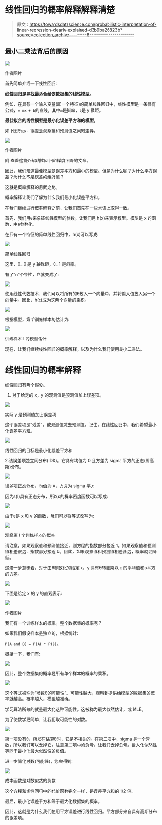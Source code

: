 # 线性回归的概率解释解释清楚

> 原文：<https://towardsdatascience.com/probabilistic-interpretation-of-linear-regression-clearly-explained-d3b9ba26823b?source=collection_archive---------6----------------------->

## 最小二乘法背后的原因

![](img/0108bb2e43badabe7cfc6534207eec45.png)

作者图片

首先简单介绍一下线性回归:

**线性回归是寻找最适合给定数据集的线性模型。**

例如，在具有一个输入变量(即一个特征)的简单线性回归中，线性模型是一条具有公式`y = mx + b`的直线，其中`m`是斜率，`b`是 y 截距。

**最佳拟合的线性模型是最小化误差平方和的模型。**

如下图所示，误差是观察值和预测值之间的差异。

![](img/5a2460128444edb1b8a360ea4888b3d1.png)

作者图片

附:查看这篇介绍线性回归和梯度下降的文章。

</linear-regression-and-gradient-descent-for-absolute-beginners-eef9574eadb0>  

因此，我们知道最佳模型是误差平方和最小的模型。但是为什么呢？为什么平方误差？为什么不是误差的绝对值？

这就是概率解释的用武之地。

概率解释让我们了解为什么我们最小化误差平方和。

在我们继续进行概率解释之前，让我们首先在一些术语上取得一致。

首先，我们用`θ`来象征线性模型的参数。让我们用 h(x)来表示模型。模型是 x 的函数，由`θ`参数化。

在只有一个特征的简单线性回归中，h(x)可以写成:

![](img/bc4c827a924161387f2802c9d1de1b8d.png)

简单线性回归

这里，θ_ 0 是 y 轴截距，θ_ 1 是斜率。

有了“n”个特性，它就变成了:

![](img/d15a322f935829568eb3b40993c1a6ea.png)

使用线性代数技术，我们可以将所有的θ放入一个向量中，并将输入值放入另一个向量中。因此，h(x)成为这两个向量的乘积。

![](img/f6b0edc691760e0f583f971f252416c6.png)

根据模型，第*个*训练样本的估计为:

![](img/8a1dd031bac4d1c1016e3e7c6d8a965c.png)

训练样本 I 的模型估计

现在，让我们继续线性回归的概率解释，以及为什么我们使用最小二乘法。

# 线性回归的概率解释

线性回归有两个假设。

1.  对于给定的 x，y 的观测值是预测值加上误差项。

![](img/06f46958c7a62aaf6eb6ee3ffec468ee.png)

实际 y 是预测值加上误差项

这个误差项是“残差”，或观测值减去预测值。记住，在线性回归中，我们希望最小化误差平方和。

![](img/1bc1b0095850eccc518064129d3d96c2.png)

线性回归的目标是最小化误差平方和

2.该误差项独立同分布(IDD)。它具有均值为 0 且方差为 sigma 平方的正态(即高斯)分布。

![](img/7a40199ab0621969aebce2c1d416eaca.png)

误差项正态分布，均值为 0，方差为 sigma 平方

因为ε(I)具有正态分布，所以ε的概率密度函数可以写成:

![](img/cc1da2bc21f0175ec989d7872ecec512.png)

由于ε是 x 和 y 的函数，我们可以将等式改写为:

![](img/199df3195cd14f028814047f76e73cf1.png)

观察第 I 个训练样本的概率

请注意，如果观察值和预测值接近，则方程的指数部分接近 1。如果观察值和预测值相差很远，指数部分接近 0。因此，如果观察值和预测值相差甚远，概率就会降低。

这进一步意味着，对于由θ参数化的给定 x，y 具有θ转置乘以 x 的平均值和σ平方的方差。

![](img/e60cebee72fd75d90d35dfd21fb07a67.png)

下面是给定 x 的 y 的直观表示:

![](img/0108bb2e43badabe7cfc6534207eec45.png)

作者图片

我们有一个训练样本的概率。整个数据集的概率呢？

如果我们假设样本是独立的，根据统计:

`P(A and B) = P(A) * P(B)`。

概括一下，我们有:

![](img/6844ea69495ace2796da92839bdb8bf6.png)

因此，整个数据集的概率是所有单个样本的概率的乘积。

![](img/9e759b7787ae5e9d57caf47bc24e2e9a.png)

这个等式被称为“参数θ的可能性”。可能性越大，观察到提供给模型的数据集的概率就越高。概率越大，模型越准确。

学习算法所做的就是最大化这种可能性。这被称为最大似然估计，或 MLE。

为了使数学更简单，让我们取可能性的对数。

![](img/0394020f6e259c948e3c28c4172cfe47.png)

第一项没有θ，所以在估算θ时，它是不相关的。在第二项中，sigma 是一个常数，所以我们可以去掉它。注意第二项中的负号。让我们去掉负号。最大化似然性等同于最小化最大似然性的负值。

进一步简化对数(可能性)，您会得到:

![](img/847d3f0f6782c2862808c431a72376df.png)

成本函数是对数似然的负数

这个方程和线性回归中的代价函数完全一样，是误差平方和的 1/2 倍。

最后，最小化误差平方和等于最大化数据集的概率。

因此，这就是为什么我们使用平方误差进行线性回归。平方部分来自具有高斯分布的误差项。